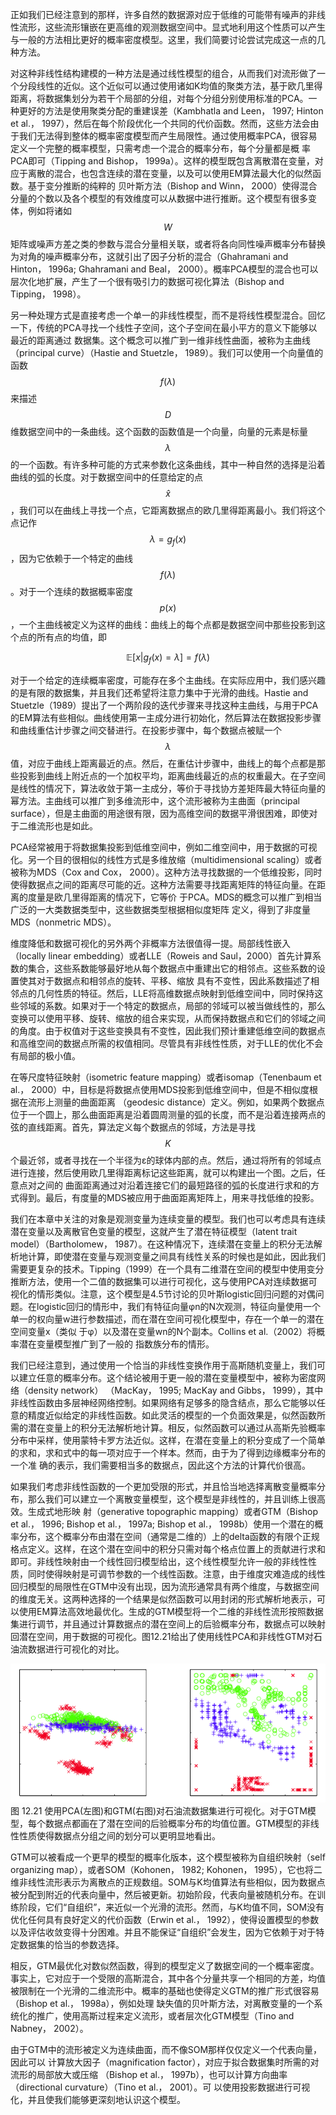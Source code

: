 正如我们已经注意到的那样，许多自然的数据源对应于低维的可能带有噪声的非线性流形，这些流形镶嵌在更高维的观测数据空间中。显式地利用这个性质可以产生与一般的方法相比更好的概率密度模型。这里，我们简要讨论尝试完成这一点的几种方法。    

对这种非线性结构建模的一种方法是通过线性模型的组合，从而我们对流形做了一个分段线性的近似。这个近似可以通过使用诸如K均值的聚类方法，基于欧几里得距离，将数据集划分为若干个局部的分组，对每个分组分别使用标准的PCA。一种更好的方法是使用聚类分配的重建误差（Kambhatla and Leen， 1997; Hinton et al.，
1997），然后在每个阶段优化一个共同的代价函数。然而，这些方法会由于我们无法得到整体的概率密度模型而产生局限性。通过使用概率PCA，很容易定义一个完整的概率模型，只需考虑一个混合的概率分布，每个分量都是概 率PCA即可（Tipping and Bishop， 1999a）。这样的模型既包含离散潜在变量，对应于离散的混合，也包含连续的潜在变量，以及可以使用EM算法最大化的似然函数。基于变分推断的纯粹的 贝叶斯方法（Bishop and Winn，
2000）使得混合分量的个数以及各个模型的有效维度可以从数据中进行推断。这个模型有很多变体，例如将诸如$$ W $$矩阵或噪声方差之类的参数与混合分量相关联，或者将各向同性噪声概率分布替换为对角的噪声概率分布，这就引出了因子分析的混合（Ghahramani and Hinton， 1996a; Ghahramani and Beal， 2000）。概率PCA模型的混合也可以层次化地扩展，产生了一个很有吸引力的数据可视化算法（Bishop and Tipping， 1998）。    

另一种处理方式是直接考虑一个单一的非线性模型，而不是将线性模型混合。回忆一下，传统的PCA寻找一个线性子空间，这个子空间在最小平方的意义下能够以最近的距离通过 数据集。这个概念可以推广到一维非线性曲面，被称为主曲线（principal curve）（Hastie and Stuetzle， 1989）。我们可以使用一个向量值的函数$$ f(\lambda) $$来描述$$ D $$维数据空间中的一条曲线。这个函数的函数值是一个向量，向量的元素是标量$$ \lambda
$$的一个函数。有许多种可能的方式来参数化这条曲线，其中一种自然的选择是沿着曲线的弧的长度。对于数据空间中的任意给定的点$$ \hat{x} $$，我们可以在曲线上寻找一个点，它距离数据点的欧几里得距离最小。我们将这个点记作$$ \lambda = g_f(x) $$，因为它依赖于一个特定的曲线$$ f(\lambda) $$。对于一个连续的数据概率密度$$ p(x) $$，一个主曲线被定义为这样的曲线：曲线上的每个点都是数据空间中那些投影到这个点的所有点的均值，即    

$$
\mathbb{E}[x|g_f(x) = \lambda] = f(\lambda) \tag{12.92}
$$    

对于一个给定的连续概率密度，可能存在多个主曲线。在实际应用中，我们感兴趣的是有限的数据集，并且我们还希望将注意力集中于光滑的曲线。Hastie and Stuetzle（1989）提出了一个两阶段的迭代步骤来寻找这种主曲线，与用于PCA的EM算法有些相似。曲线使用第一主成分进行初始化，然后算法在数据投影步骤和曲线重估计步骤之间交替进行。在投影步骤中，每个数据点被赋一个$$ \lambda
$$值，对应于曲线上距离最近的点。然后，在重估计步骤中，曲线上的每个点都是那些投影到曲线上附近点的一个加权平均，距离曲线最近的点的权重最大。在子空间是线性的情况下，算法收敛于第一主成分，等价于寻找协方差矩阵最大特征向量的幂方法。主曲线可以推广到多维流形中，这个流形被称为主曲面（principal surface），但是主曲面的用途很有限，因为高维空间的数据平滑很困难，即使对于二维流形也是如此。    

PCA经常被用于将数据集投影到低维空间中，例如二维空间中，用于数据的可视化。另一个目的很相似的线性方式是多维放缩（multidimensional scaling）或者被称为MDS（Cox and Cox， 2000）。这种方法寻找数据的一个低维投影，同时使得数据点之间的距离尽可能的近。这种方法需要寻找距离矩阵的特征向量。在距离的度量是欧几里得距离的情况下，它等价 于PCA。MDS的概念可以推广到相当广泛的一大类数据类型中，这些数据类型根据相似度矩阵 定义，得到了非度量MDS（nonmetric MDS）。    

维度降低和数据可视化的另外两个非概率方法很值得一提。局部线性嵌入（locally linear embedding）或者LLE（Roweis and Saul，2000）首先计算系数的集合，这些系数能够最好地从每个数据点中重建出它的相邻点。这些系数的设置使其对于数据点和相邻点的旋转、平移、缩放 具有不变性，因此系数描述了相邻点的几何性质的特征。然后，LLE将高维数据点映射到低维空间中，同时保持这些邻域的系数。如果对于一个特定的数据点，局部的邻域可以被当做线性的，那么变换可以使用平移、旋转、缩放的组合来实现，从而保持数据点和它们的邻域之间的角度。由于权值对于这些变换具有不变性，因此我们预计重建低维空间的数据点和高维空间的数据点所需的权值相同。尽管具有非线性性质，对于LLE的优化不会有局部的极小值。    

在等尺度特征映射（isometric feature mapping）或者isomap（Tenenbaum et al.， 2000）中，目标是将数据点使用MDS投影到低维空间中，但是不相似度根据在流形上测量的曲面距离 （geodesic distance）定义。例如，如果两个数据点位于一个圆上，那么曲面距离是沿着圆周测量的弧的长度，而不是沿着连接两点的弦的直线距离。首先，算法定义每个数据点的邻域，方法是寻找$$ K $$个最近邻，或者寻找在一个半径为ε的球体内部的点。然后，通过将所有的邻域点进行连接，然后使用欧几里得距离标记这些距离，就可以构建出一个图。之后，任意点对之间的 曲面距离通过对沿着连接它们的最短路径的弧的长度进行求和的方式得到。最后，有度量的MDS被应用于曲面距离矩阵上，用来寻找低维的投影。    

我们在本章中关注的对象是观测变量为连续变量的模型。我们也可以考虑具有连续潜在变量以及离散官色变量的模型，这就产生了潜在特征模型（latent trait model）（Bartholomew， 1987）。在这种情况下，连续潜在变量上的积分无法解析地计算，即使潜在变量与观测变量之间具有线性关系的时候也是如此，因此我们需要更复杂的技术。Tipping（1999）在一个具有二维潜在空间的模型中使用变分推断方法，使用一个二值的数据集可以进行可视化，这与使用PCA对连续数据可视化的情形类似。注意，这个模型是4.5节讨论的贝叶斯logistic回归问题的对偶问题。在logistic回归的情形中，我们有特征向量φn的N次观测，特征向量使用一个单一的权向量w进行参数描述，而在潜在空间可视化模型中，存在一个单一的潜在空间变量x（类似 于φ）以及潜在变量wn的N个副本。Collins et al.（2002）将概率潜在变量模型推广到了一般的 指数族分布的情形。    


我们已经注意到，通过使用一个恰当的非线性变换作用于高斯随机变量上，我们可以建立任意的概率分布。这个结论被用于更一般的潜在变量模型中，被称为密度网络（density network） （MacKay， 1995; MacKay and Gibbs， 1999），其中非线性函数由多层神经网络控制。如果网络有足够多的隐含结点，那么它能够以任意的精度近似给定的非线性函数。如此灵活的模型的一个负面效果是，似然函数所需的潜在变量上的积分无法解析地计算。相反，似然函数可以通过从高斯先验概率分布中采样，使用蒙特卡罗方法近似。这样，在潜在变量上的积分变成了一个简单的求和，求和式中的每一项对应于一个样本。然而，由于为了得到边缘概率分布的一个准 确的表示，我们需要相当多的数据点，因此这个方法的计算代价很高。    

如果我们考虑非线性函数的一个更加受限的形式，并且恰当地选择离散变量概率分布，那么我们可以建立一个离散变量模型，这个模型是非线性的，并且训练上很高效。生成式地形映 射（generative topographic mapping）或者GTM（Bishop et al.， 1996; Bishop et al.， 1997a; Bishop et al.， 1998b）使用一个潜在的概率分布，这个概率分布由潜在空间（通常是二维的）上的delta函数的有限个正规格点定义。这样，在这个潜在空间中的积分只需对每个格点位置上的贡献进行求和即可。非线性映射由一个线性回归模型给出，这个线性模型允许一般的非线性性质，同时使得映射是可调节参数的一个线性函数。注意，由于维度灾难造成的线性回归模型的局限性在GTM中没有出现，因为流形通常具有两个维度，与数据空间的维度无关。这两种选择的一个结果是似然函数可以用封闭的形式解析地表示，可以使用EM算法高效地最优化。生成的GTM模型将一个二维的非线性流形按照数据集进行调节，并且通过计算数据点的潜在空间上的后验概率分布，数据点可以映射回潜在空间，用于数据的可视化。图12.21给出了使用线性PCA和非线性GTM对石油流数据进行可视化的对比。     


![图 12-21](images/12_21.png)      
图 12.21 使用PCA(左图)和GTM(右图)对石油流数据集进行可视化。对于GTM模型，每个数据点都画在了潜在空间的后验概率分布的均值位置。GTM模型的非线性性质使得数据点分组之间的划分可以更明显地看出。


GTM可以被看成一个更早的模型的概率化版本，这个模型被称为自组织映射（self
organizing map），或者SOM（Kohonen， 1982; Kohonen， 1995），它也将二维非线性流形表示为离散点的正规数组。SOM与K均值算法有些相似，因为数据点被分配到附近的代表向量中，然后被更新。初始阶段，代表向量被随机分布。在训练阶段，它们“自组织”，来近似一个光滑的流形。然而，与K均值不同，SOM没有优化任何具有良好定义的代价函数（Erwin et al.， 1992），使得设置模型的参数以及评估收敛变得十分困难。并且不能保证“自组织”会发生，因为它依赖于对于特定数据集的恰当的参数选择。    

相反，GTM最优化对数似然函数，得到的模型定义了数据空间的一个概率密度。事实上，它对应于一个受限的高斯混合，其中各个分量共享一个相同的方差，均值被限制在一个光滑的二维流形中。概率的基础也使得定义GTM的推广形式很容易（Bishop et al.， 1998a），例如处理 缺失值的贝叶斯方法，对离散变量的一个系统化的推广，使用高斯过程来定义流形，或者层次化GTM模型（Tino and Nabney， 2002）。    

由于GTM中的流形被定义为连续曲面，而不像SOM那样仅仅定义一个代表向量，因此可以 计算放大因子（magnification factor），对应于拟合数据集时所需的对流形的局部放大或压缩 （Bishop et al.， 1997b），也可以计算方向曲率（directional curvature）（Tino et al.， 2001）。可 以使用投影数据进行可视化，并且使我们能够更深刻地认识这个模型。
